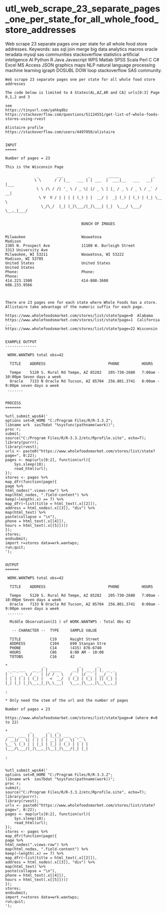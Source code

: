 # utl_web_scrape_23_separate_pages_one_per_state_for_all_whole_food_store_addresses
Web scrape 23 separate pages one per state for all whole food store addresses.  Keywords: sas sql join merge big data analytics macros oracle teradata mysql sas communities stackoverflow statistics artificial inteligence AI Python R Java Javascript WPS Matlab SPSS Scala Perl C C# Excel MS Access JSON graphics maps NLP natural language processing machine learning igraph DOSUBL DOW loop stackoverflow SAS community.


    Web scrape 23 separate pages one per state for all whole food store addresses

    The code below is limited to 4 States(AL,AZ,AR and CA] urls[0:3] Page 0,1,2 and 3

    see
    https://tinyurl.com/yahkqdbz
    https://stackoverflow.com/questions/51124551/get-list-of-whole-foods-stores-using-rvest

    Alistaire profile
    https://stackoverflow.com/users/4497050/alistaire


    INPUT
    =====

    Number of pages = 23

    This is the Wisconsin Page

                  _        ___           _        _____               _
                 \ \      / / |__   ___ | | ___  |  ___|__   ___   __| |___
                  \ \ /\ / /| '_ \ / _ \| |/ _ \ | |_ / _ \ / _ \ / _` / __|
                   \ V  V / | | | | (_) | |  __/ |  _| (_) | (_) | (_| \__ \
                    \_/\_/  |_| |_|\___/|_|\___| |_|  \___/ \___/ \__,_|___/


                                      BUNCH OF IMAGES


    Milwaukee                         Wauwatosa                             Madison
    2305 N. Prospect Ave              11100 W. Burleigh Street              3313 University Ave
    Milwaukee, WI 53211               Wauwatosa, WI 53222                   Madison, WI 53705
    United States                     United States                         United States
    Phone:                            Phone:                                Phone:
    414.223.1500                      414-808-3600                          608.233.9566



    There are 23 pages one for each state where Whole Foods has a store.
    Allistaire take advantage of the numeric suffix for each page.

    https://www.wholefoodsmarket.com/stores/list/state?page=0  Alabama
    https://www.wholefoodsmarket.com/stores/list/state?page=1  California
    ...
    https://www.wholefoodsmarket.com/stores/list/state?page=22 Wisconsin


    EXAMPLE OUTPUT
    --------------

     WORK.WANTWPS total obs=42

      TITLE    ADDRESS                            PHONE          HOURS

      Tempe    5120 S. Rural Rd Tempe, AZ 85282   205-730-2680   7:00am - 10:00pm Seven days a week
      Oracle   7133 N Oracle Rd Tucson, AZ 85704  256.801.3741   8:00am - 9:00pm seven days a week
     .......


    PROCESS
    =======

    %utl_submit_wps64('
    options set=R_HOME "C:/Program Files/R/R-3.3.2";
    libname wrk  sas7bdat "%sysfunc(pathname(work))";
    proc r;
    submit;
    source("C:/Program Files/R/R-3.3.2/etc/Rprofile.site", echo=T);
    library(purrr);
    library(rvest);
    urls <- paste0("https://www.wholefoodsmarket.com/stores/list/state?page=", 0:22);
    pages <- map(urls[0:2], function(url){
        Sys.sleep(10);
        read_html(url);
    });
    stores <- pages %>%
    map_dfr(function(page){
    page %>%
    html_nodes(".views-row") %>%
    map(html_nodes, ".field-content") %>%
    keep(~length(.x) == 7) %>%
    map_dfr(~list(title = html_text(.x[[2]]),
    address = html_nodes(.x[[3]], "div") %>%
    map(html_text) %>%
    paste(collapse = "\n"),
    phone = html_text(.x[[4]]),
    hours = html_text(.x[[5]])))
    });
    stores;
    endsubmit;
    import r=stores data=wrk.wantwps;
    run;quit;
    ');


    OUTPUT
    ======

     WORK.WANTWPS total obs=42

      TITLE    ADDRESS                            PHONE          HOURS

      Tempe    5120 S. Rural Rd Tempe, AZ 85282   205-730-2680   7:00am - 10:00pm Seven days a week
      Oracle   7133 N Oracle Rd Tucson, AZ 85704  256.801.3741   8:00am - 9:00pm seven days a week
     .......

      Middle Observation(21 ) of WORK.WANTWPS - Total Obs 42

       -- CHARACTER --  TYPE     SAMPLE VALUE

      TITLE             C19      Haight Street
      ADDRESS           C104     690 Stanyan Stre
      PHONE             C14      (415) 876-6740
      HOURS             C86      8:00 AM - 10:00
      TOTOBS            C16      42

    *                _               _       _
     _ __ ___   __ _| | _____     __| | __ _| |_ __ _
    | '_ ` _ \ / _` | |/ / _ \   / _` |/ _` | __/ _` |
    | | | | | | (_| |   <  __/  | (_| | (_| | || (_| |
    |_| |_| |_|\__,_|_|\_\___|   \__,_|\__,_|\__\__,_|

    ;

    * Only need the stem of the url and the number of pages

    Number of pages = 23

    https://www.wholefoodsmarket.com/stores/list/state?page=# (where #=0 to 22)

    *          _       _   _
     ___  ___ | |_   _| |_(_) ___  _ __
    / __|/ _ \| | | | | __| |/ _ \| '_ \
    \__ \ (_) | | |_| | |_| | (_) | | | |
    |___/\___/|_|\__,_|\__|_|\___/|_| |_|

    ;


    %utl_submit_wps64('
    options set=R_HOME "C:/Program Files/R/R-3.3.2";
    libname wrk  sas7bdat "%sysfunc(pathname(work))";
    proc r;
    submit;
    source("C:/Program Files/R/R-3.3.2/etc/Rprofile.site", echo=T);
    library(purrr);
    library(rvest);
    urls <- paste0("https://www.wholefoodsmarket.com/stores/list/state?page=", 0:22);
    pages <- map(urls[0:2], function(url){
        Sys.sleep(10);
        read_html(url);
    });
    stores <- pages %>%
    map_dfr(function(page){
    page %>%
    html_nodes(".views-row") %>%
    map(html_nodes, ".field-content") %>%
    keep(~length(.x) == 7) %>%
    map_dfr(~list(title = html_text(.x[[2]]),
    address = html_nodes(.x[[3]], "div") %>%
    map(html_text) %>%
    paste(collapse = "\n"),
    phone = html_text(.x[[4]]),
    hours = html_text(.x[[5]])))
    });
    stores;
    endsubmit;
    import r=stores data=wrk.wantwps;
    run;quit;
    ');

